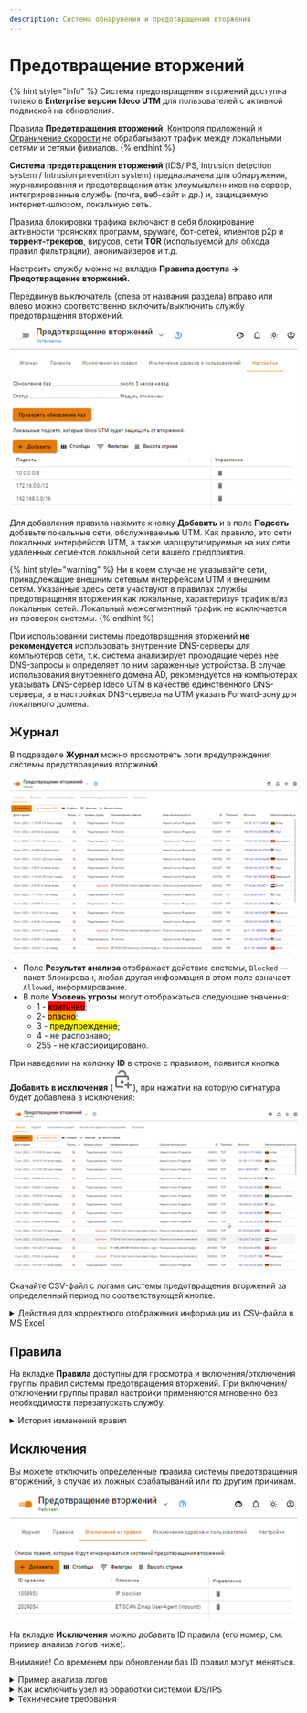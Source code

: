 ```yaml
---
description: Система обнаружения и предотвращения вторжений
---
```


# Предотвращение вторжений

{% hint style="info" %}
Система предотвращения вторжений доступна только в **Enterprise версии Ideco UTM** для пользователей с активной подпиской на обновления.

Правила **Предотвращения вторжений**, [Контроля приложений](application-control.md) и [Ограничение скорости](shaper.md) не обрабатывают трафик между локальными сетями и сетями филиалов.
{% endhint %}

**Система предотвращения вторжений** (IDS/IPS, Intrusion detection system / Intrusion prevention system) предназначена для обнаружения, журналирования и предотвращения атак злоумышленников на сервер, интегрированные службы (почта, веб-сайт и др.) и, защищаемую интернет-шлюзом, локальную сеть.

Правила блокировки трафика включают в себя блокирование активности троянских программ, spyware, бот-сетей, клиентов p2p и **торрент-трекеров**, вирусов, сети **TOR** (используемой для обхода правил фильтрации), анонимайзеров и т.д.

Настроить службу можно на вкладке **Правила доступа -> Предотвращение вторжений.**

Передвинув выключатель (слева от названия раздела) вправо или влево можно соответственно включить/выключить службу предотвращения вторжений.

![](../../.gitbook/assets/suricata-on-off.gif)

Для добавления правила нажмите кнопку **Добавить** и в поле **Подсеть** добавьте локальные сети, обслуживаемые UTM. Как правило, это сети локальных интерфейсов UTM, а также маршрутизируемые на них сети удаленных сегментов локальной сети вашего предприятия.

{% hint style="warning" %}
Ни в коем случае не указывайте сети, принадлежащие внешним сетевым интерфейсам UTM и внешним сетям. Указанные здесь сети участвуют в правилах службы предотвращения вторжения как локальные, характеризуя трафик в/из локальных сетей. Локальный межсегментный трафик не исключается из проверок системы.
{% endhint %}

При использовании системы предотвращения вторжений **не рекомендуется** использовать внутренние DNS-серверы для компьютеров сети, т.к. система анализирует проходящие через нее DNS-запросы и определяет по ним зараженные устройства. В случае использования внутреннего домена AD, рекомендуется на компьютерах указывать DNS-сервер Ideco UTM в качестве единственного DNS-сервера, а в настройках DNS-сервера на UTM указать Forward-зону для локального домена.

## Журнал

В подразделе **Журнал** можно просмотреть логи предупреждения системы предотвращения вторжений.

<img src="../../.gitbook/assets/suricata-logi.png" alt="" data-size="original">

* Поле **Результат анализа** отображает действие системы, `Blocked` — пакет блокирован, любая другая информация в этом поле означает `Allowed`, информирование.
* В поле **Уровень угрозы** могут отображаться следующие значения:
  * 1 - <mark style="background-color:red;">критично</mark>;
  * 2- <mark style="background-color:orange;">опасно</mark>;
  * 3 - <mark style="background-color:yellow;">предупреждение</mark>;
  * 4 - не распознано;
  * 255 - не классифицировано.

При наведении на колонку **ID** в строке с правилом, появится кнопка **Добавить в исключения** (![](../../.gitbook/assets/icon-lock.png)), при нажатии на которую сигнатура будет добавлена в  исключения: 

![](../../.gitbook/assets/suricata.gif)

Скачайте CSV-файл с логами системы предотвращения вторжений за определенный период по соответствующей кнопке. 

<details>

<summary>Действия для корректного отображения информации из CSV-файла в MS Excel</summary>

1\. Откройте CSV-файл в MS Excel и выделите весь первый столбец.

2\. Перейдите во вкладку **Данные** и нажмите кнопку **Текст по столбцам**. 

3\. В открывшемся окне выберите **с разделителями** и нажмите **Далее**:

![](../../.gitbook/assets/suricata.png)

4\. В блоке **Символом-разделителем является:**  выберите **запятая** и нажмите **Далее**:

![](../../.gitbook/assets/suricata2.png)

5\. В блоке **Формат данных столбца** выберите **Текстовый** и нажмите **Готово**:

![](../../.gitbook/assets/suricata3.png)

</details>

## Правила

На вкладке **Правила** доступны для просмотра и включения/отключения группы правил системы предотвращения вторжений. При включении/отключении группы правил настройки применяются мгновенно без необходимости перезапускать службу.


<details>
 
<summary>История изменений правил</summary>
 
**26.10.2022:**
* Удалена отдельная категория правил **Список НКЦКИ** \
  Источник данных атакующих НКЦКИ остается в составе баз, являясь частью "Черного списка IP-адресов"
 
**21.10.2022:**
* Удалена группа **Активные ботнеты** \   Актуальные угрозы блокируются с помощью "Чёрных списков IP-адресов"
 
</details> 

## Исключения

Вы можете отключить определенные правила системы предотвращения вторжений, в случае их ложных срабатываний или по другим причинам.

<img src="../../.gitbook/assets/suricata-except.png" alt="" data-size="original">

На вкладке **Исключения** можно добавить ID правила (его номер, см. пример анализа логов ниже).

Внимание! Со временем при обновлении баз ID правил могут меняться.

<details>

<summary>Пример анализа логов</summary>

Предупреждение системы предотвращения вторжений:

<img src="../../.gitbook/assets/ex2suricata.png" alt="" data-size="original">

Таким образом, на вкладке **Правила** можно открыть найденную группу и в ней найти сработавшее правило по его ID:

`drop dns $HOME_NET any -> any any (msg:"ET DNS Query for .cc TLD"; dns.query; content:".cc"; endswith; fast_pattern; classtype:bad-unknown; sid:2027758; rev:5; metadata:affected_product Any, attack_target Client_Endpoint, created_at 2019_07_26, deployment Perimeter, former_category DNS, signature_severity Minor, updated_at 2020_09_17;)`

Можно проанализировать IP-адрес, с которым была попытка подозрительного соединения, через [whois](https://www.nic.ru/whois/).

</details>

<details>

<summary>Как исключить узел из обработки системой IDS/IPS</summary>

**Задача:** Необходимо исключить из обработки узел `192.168.154.7`.

**Решение:**

1. В файл `/var/opt/ideco/suricata-backend/custom.rules` необходимо добавить следующую строку: `pass ip 192.168.154.7 any <> any any (sid:1;)`. Для редактирования этого файла перейдите в раздел **Терминал** и введите команду `mcedit /var/opt/ideco/suricata-backend/custom.rules`.
2. Затем в разделе **Терминал** выполнить команду `systemctl restart ideco-suricata-backend`.

При создании нескольких ручных правил **обязательно** изменяйте ID-правила (sid:2;), иначе система предотвращения вторжений прекратит работу из-за наличия нескольких правил с одним sid.

</details>

<details>

<summary>Технические требования</summary>

Для работы системы предотвращения вторжений требуются значительные вычислительные ресурсы. Предпочтительным являются многоядерные (4 и более ядер) процессоры. Минимальное количество оперативной памяти для использования системы: 8 Гб.

После включения системы желательно проконтролировать, что мощности вашего процессора достаточно для проверки следующего через шлюз трафика.

В разделе **Мониторинг -> Графики загруженности**. Параметр средняя загрузка (за 1, 5 и 15 минут). Подробнее о [Load Average](https://habr.com/ru/company/vk/blog/335326/).

</details>

